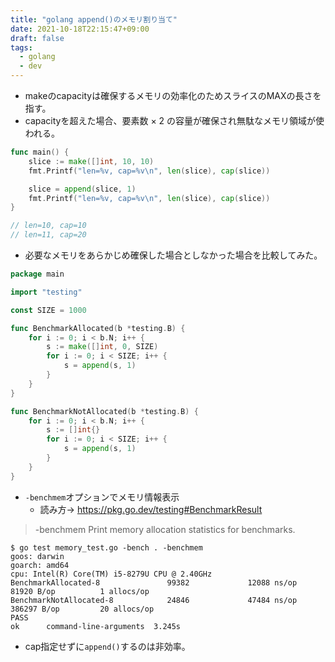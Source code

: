 ```yaml
---
title: "golang append()のメモリ割り当て"
date: 2021-10-18T22:15:47+09:00
draft: false
tags: 
  - golang
  - dev
---
```


- makeのcapacityは確保するメモリの効率化のためスライスのMAXの長さを指す。
- capacityを超えた場合、要素数 × 2 の容量が確保され無駄なメモリ領域が使われる。

```go
func main() {
	slice := make([]int, 10, 10)
	fmt.Printf("len=%v, cap=%v\n", len(slice), cap(slice))

	slice = append(slice, 1)
	fmt.Printf("len=%v, cap=%v\n", len(slice), cap(slice))
}

// len=10, cap=10
// len=11, cap=20
```

- 必要なメモリをあらかじめ確保した場合としなかった場合を比較してみた。

```go
package main

import "testing"

const SIZE = 1000

func BenchmarkAllocated(b *testing.B) {
	for i := 0; i < b.N; i++ {
		s := make([]int, 0, SIZE)
		for i := 0; i < SIZE; i++ {
			s = append(s, 1)
		}
	}
}

func BenchmarkNotAllocated(b *testing.B) {
	for i := 0; i < b.N; i++ {
		s := []int{}
		for i := 0; i < SIZE; i++ {
			s = append(s, 1)
		}
	}
}
```

- `-benchmem`オプションでメモリ情報表示
    - 読み方-> https://pkg.go.dev/testing#BenchmarkResult

> -benchmem
    Print memory allocation statistics for benchmarks.

```
$ go test memory_test.go -bench . -benchmem
goos: darwin
goarch: amd64
cpu: Intel(R) Core(TM) i5-8279U CPU @ 2.40GHz
BenchmarkAllocated-8               99382             12088 ns/op           81920 B/op          1 allocs/op
BenchmarkNotAllocated-8            24846             47484 ns/op          386297 B/op         20 allocs/op
PASS
ok      command-line-arguments  3.245s
```

- cap指定せずに`append()`するのは非効率。